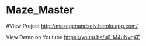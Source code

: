 # Maze_Master

#View Project 
http://mazegenandsolv.herokuapp.com/

View Demo on Youtube https://youtu.be/u6-M4uNyqXE

